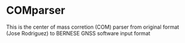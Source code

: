 # COMparser
This is the center of mass corretion (COM) parser from original format (Jose Rodriguez) to BERNESE GNSS software input format

